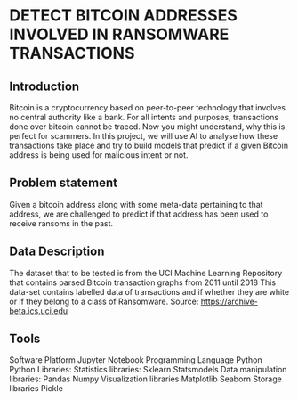 
# DETECT BITCOIN ADDRESSES INVOLVED IN RANSOMWARE TRANSACTIONS

## Introduction 
Bitcoin is a cryptocurrency based on peer-to-peer technology that involves no central authority like a bank. 
For all intents and purposes, transactions done over bitcoin cannot be traced. Now you might understand, why this is perfect for scammers.
In this project, we will use AI to analyse how these transactions take place and try to build models that predict if a given Bitcoin address is being used for malicious intent or not.

## Problem statement 
Given a bitcoin address along with some meta-data pertaining to that address, we are challenged to predict if that address has been used to receive ransoms in the past.


## Data Description
The dataset that to be tested is from the UCI Machine Learning Repository that contains parsed Bitcoin transaction graphs from 2011 until 2018 This data-set contains labelled data of transactions and if whether they are white or if they belong to a class of Ransomware.
Source: https://archive-beta.ics.uci.edu




## Tools 
Software Platform
Jupyter Notebook
Programming Language
Python
Python Libraries:
Statistics libraries:
Sklearn
Statsmodels
Data manipulation libraries:
Pandas
Numpy
Visualization libraries
Matplotlib
Seaborn
Storage libraries
Pickle


